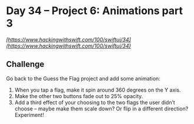 # Day 34 – Project 6: Animations part 3

_[https://www.hackingwithswift.com/100/swiftui/34](https://www.hackingwithswift.com/100/swiftui/34)_

## Challenge

Go back to the Guess the Flag project and add some animation:

1. When you tap a flag, make it spin around 360 degrees on the Y axis.
2. Make the other two buttons fade out to 25% opacity.
3. Add a third effect of your choosing to the two flags the user didn’t choose – maybe make them scale down? Or flip in a different direction? Experiment!
